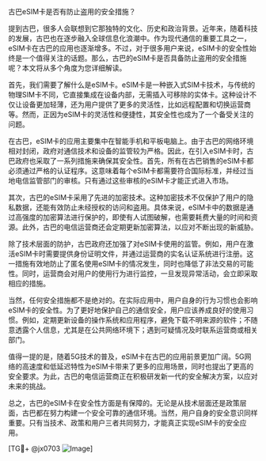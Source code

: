 古巴eSIM卡是否有防止盗用的安全措施？

提到古巴，很多人会联想到它那独特的文化、历史和政治背景。近年来，随着科技的发展，古巴也在逐步融入全球信息化浪潮中。作为现代通信的重要工具之一，eSIM卡在古巴的应用也逐渐增多。不过，对于很多用户来说，eSIM卡的安全性始终是一个值得关注的话题。那么，古巴的eSIM卡是否具备防止盗用的安全措施呢？本文将从多个角度为您详细解读。

首先，我们需要了解什么是eSIM卡。eSIM卡是一种嵌入式SIM卡技术，与传统的物理SIM卡不同，它直接集成在设备内部，无需插入可移除的实体卡。这种设计不仅让设备更加轻薄，还为用户提供了更多的灵活性，比如远程配置和切换运营商等。然而，正因为eSIM卡的灵活性和便捷性，其安全性也成为了一个备受关注的问题。

在古巴，eSIM卡的应用主要集中在智能手机和平板电脑上。由于古巴的网络环境相对封闭，政府对通信技术和设备的监管较为严格。因此，在引入eSIM卡时，古巴政府也采取了一系列措施来确保其安全性。首先，所有在古巴销售的eSIM卡都必须通过严格的认证程序。这意味着每个eSIM卡都需要符合国际标准，并经过当地电信监管部门的审核。只有通过这些审核的eSIM卡才能正式进入市场。

其次，古巴的eSIM卡采用了先进的加密技术。这种加密技术不仅保护了用户的隐私数据，还能有效防止未经授权的访问和盗用。具体来说，eSIM卡中的数据是通过高强度的加密算法进行保护的，即使有人试图破解，也需要耗费大量的时间和资源。此外，古巴的电信运营商还会定期更新加密算法，以应对不断出现的新威胁。

除了技术层面的防护，古巴政府还加强了对eSIM卡使用的监管。例如，用户在激活eSIM卡时需要提供身份证明文件，并通过运营商的实名认证系统进行注册。这一措施有效地防止了匿名使用eSIM卡的情况发生，同时也降低了非法交易的可能性。同时，运营商会对用户的使用行为进行监控，一旦发现异常活动，会立即采取相应的措施。

当然，任何安全措施都不是绝对的。在实际应用中，用户自身的行为习惯也会影响eSIM卡的安全性。为了更好地保护自己的通信安全，用户应该养成良好的使用习惯。例如，定期更新设备的操作系统和应用程序，避免下载不明来源的软件；不随意透露个人信息，尤其是在公共网络环境下；遇到可疑情况及时联系运营商或相关部门。

值得一提的是，随着5G技术的普及，eSIM卡在古巴的应用前景更加广阔。5G网络的高速度和低延迟特性为eSIM卡带来了更多的应用场景，同时也提出了更高的安全要求。为此，古巴的电信运营商正在积极研发新一代的安全解决方案，以应对未来的挑战。

总之，古巴的eSIM卡在安全性方面是有保障的。无论是从技术层面还是政策层面，古巴都在努力构建一个安全可靠的通信环境。当然，用户自身的安全意识同样重要。只有当技术、政策和用户三者共同努力，才能真正实现eSIM卡的安全应用。

[TG💪+ @jx0703 ![Image](https://github.com/user-attachments/assets/dbca1d08-cadb-493c-b0ec-ad6f7a83f270)]